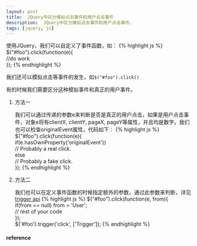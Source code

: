 ```yaml
---
layout: post
title:  JQuery中区分模拟点击事件和用户点击事件
description:  JQuery中区分模拟点击事件和用户点击事件。
tags: [jquery, js]
---
```


使用JQuery，我们可以自定义了事件函数，如：
{% highlight js %}
$("#foo").click(function(e){  
    //do work  
});
{% endhighlight %}

我们还可以模拟点击等事件的发生，如`$("#foo").click()`
<!--more-->

有的时候我们需要区分这种模拟事件和真正的用户事件。

1. 方法一

    我们可以通过传递的参数e来判断是否是真正的用户点击，如果是用户点击事件，对象e将有clientX, clientY, pageX, pageY等属性，并且均是数字。我们也可以检查originalEvent属性，代码如下：
{% highlight js %}
$("#foo").click(function(e){  
    if(e.hasOwnProperty('originalEvent'))  
        // Probably a real click.  
    else  
        // Probably a fake click.  
});
{% endhighlight %}

2. 方法二

    我们也可以在定义事件函数的时候指定额外的参数，通过此参数来判断，详见[trigger api](http://api.jquery.com/trigger/)
{% highlight js %}
$("#foo").click(function(e, from){  
    if(from == null) from = 'User';  
    // rest of your code  
});  
$('#foo').trigger('click', ['Trigger']); 
{% endhighlight %}

<h4>reference</h4>
<http://stackoverflow.com/questions/6674669/in-jquery-how-can-i-tell-between-a-programatic-and-user-click>
